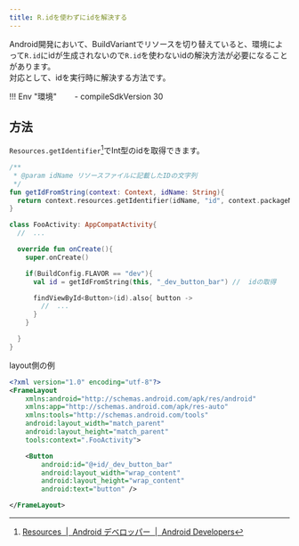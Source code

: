 ```yaml
---
title: R.idを使わずにidを解決する
---
```


Android開発において、BuildVariantでリソースを切り替えていると、環境によって`R.id`にidが生成されないので`R.id`を使わないidの解決方法が必要になることがあります。  
対応として、idを実行時に解決する方法です。

!!! Env "環境"
　　- compileSdkVersion 30

## 方法

`Resources.getIdentifier`[^1]でInt型のidを取得できます。

[^1]: [Resources  |  Android デベロッパー  |  Android Developers](https://developer.android.com/reference/android/content/res/Resources)

```kotlin
/**
 * @param idName リソースファイルに記載したIDの文字列
 */
fun getIdFromString(context: Context, idName: String){
  return context.resources.getIdentifier(idName, "id", context.packageName)
}

class FooActivity: AppCompatActivity{
  //  ...

  override fun onCreate(){
    super.onCreate()

    if(BuildConfig.FLAVOR == "dev"){
      val id = getIdFromString(this, "_dev_button_bar") //  idの取得

      findViewById<Button>(id).also{ button ->
        //  ...
      }
    }

  }
}

```

layout側の例

```xml
<?xml version="1.0" encoding="utf-8"?>
<FrameLayout
    xmlns:android="http://schemas.android.com/apk/res/android"
    xmlns:app="http://schemas.android.com/apk/res-auto"
    xmlns:tools="http://schemas.android.com/tools"
    android:layout_width="match_parent"
    android:layout_height="match_parent"
    tools:context=".FooActivity">

    <Button
        android:id="@+id/_dev_button_bar"
        android:layout_width="wrap_content"
        android:layout_height="wrap_content"
        android:text="button" />

</FrameLayout>
```
